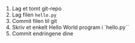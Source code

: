 1. Lag et tomt git-repo
2. Lag filen `hello.py`
3. Commit filen til git
4. Skriv et enkelt Hello World program i `hello.py``
5. Commit endringene dine